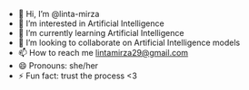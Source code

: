- 👋 Hi, I’m @linta-mirza
- 👀 I’m interested in Artificial Intelligence 
- 🌱 I’m currently learning Artificial Intelligence
- 💞️ I’m looking to collaborate on Artificial Intelligence models 
- 📫 How to reach me lintamirza29@gmail.com
- 😄 Pronouns: she/her
- ⚡ Fun fact: trust the process <3

<!---
linta-mirza/linta-mirza is a ✨ special ✨ repository because its `README.md` (this file) appears on your GitHub profile.
You can click the Preview link to take a look at your changes.
--->
